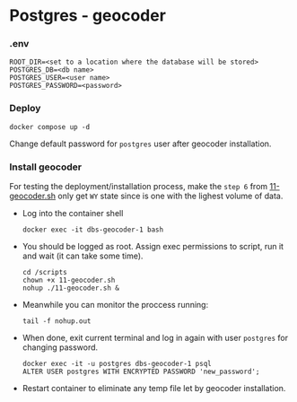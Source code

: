 # Postgres - geocoder

### .env

```
ROOT_DIR=<set to a location where the database will be stored>
POSTGRES_DB=<db name>
POSTGRES_USER=<user name>
POSTGRES_PASSWORD=<password>
```

### Deploy

```
docker compose up -d
```

Change default password for `postgres` user after geocoder installation.

### Install geocoder

For testing the deployment/installation process, make the `step 6` from [11-geocoder.sh](./scripts/11-geocoder.sh) only get `WY` state since is one with the lighest volume of data.

- Log into the container shell
    ```
    docker exec -it dbs-geocoder-1 bash
    ```
- You should be logged as root. Assign exec permissions to script, run it and wait (it can take some time).
    ```
    cd /scripts
    chown +x 11-geocoder.sh
    nohup ./11-geocoder.sh &
    ```
- Meanwhile you can monitor the proccess running:
    ```
    tail -f nohup.out
    ```
- When done, exit current terminal and log in again with user `postgres` for changing password.
    ```
    docker exec -it -u postgres dbs-geocoder-1 psql
    ALTER USER postgres WITH ENCRYPTED PASSWORD 'new_password';
    ```
- Restart container to eliminate any temp file let by geocoder installation.



